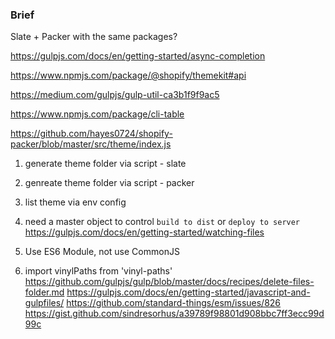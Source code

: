 ### Brief

Slate + Packer with the same packages?


https://gulpjs.com/docs/en/getting-started/async-completion

https://www.npmjs.com/package/@shopify/themekit#api

https://medium.com/gulpjs/gulp-util-ca3b1f9f9ac5


https://www.npmjs.com/package/cli-table


https://github.com/hayes0724/shopify-packer/blob/master/src/theme/index.js

1. generate theme folder via script - slate 
2. genreate theme folder via script - packer
3. list theme via env config
4. need a master object to control `build to dist` or `deploy to server`
https://gulpjs.com/docs/en/getting-started/watching-files


0. Use ES6 Module, not use CommonJS
1. import vinylPaths from 'vinyl-paths'
https://github.com/gulpjs/gulp/blob/master/docs/recipes/delete-files-folder.md
https://gulpjs.com/docs/en/getting-started/javascript-and-gulpfiles/
https://github.com/standard-things/esm/issues/826
https://gist.github.com/sindresorhus/a39789f98801d908bbc7ff3ecc99d99c

